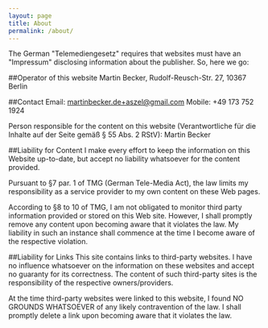 ```yaml
---
layout: page
title: About
permalink: /about/
---
```


The German "Telemediengesetz" requires that websites must have an "Impressum" disclosing information about the publisher. So, here we go:

##Operator of this website
Martin Becker, Rudolf-Reusch-Str. 27, 10367 Berlin

##Contact
Email: martinbecker.de+aszel@gmail.com
Mobile: +49 173 752 1924

Person responsible for the content on this website (Verantwortliche für die Inhalte auf der Seite gemäß § 55 Abs. 2 RStV): Martin Becker

##Liability for Content
I make every effort to keep the information on this Website up-to-date, but accept no liability whatsoever for the content provided.

Pursuant to §7 par. 1 of TMG (German Tele-Media Act), the law limits my responsibility as a service provider to my own content on these Web pages.

According to §8 to 10 of TMG, I am not obligated to monitor third party information provided or stored on this Web site. However, I shall promptly remove any content upon becoming aware that it violates the law. My liability in such an instance shall commence at the time I become aware of the respective violation.

##Liability for Links
This site contains links to third-party websites. I have no influence whatsoever on the information on these websites and accept no guaranty for its correctness. The content of such third-party sites is the responsibility of the respective owners/providers.

At the time third-party websites were linked to this website, I found NO GROUNDS WHATSOEVER of any likely contravention of the law. I shall promptly delete a link upon becoming aware that it violates the law.